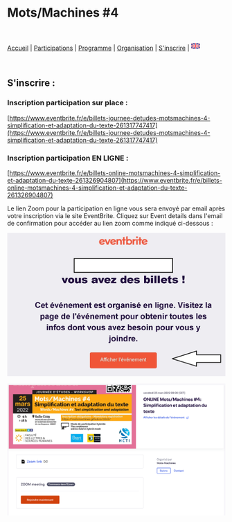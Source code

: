 # Mots/Machines #4

<br>

[Accueil](https://motsmachines.github.io/2023/fr) | [Participations](https://motsmachines.github.io/2023/fr/cfp) | [Programme](https://motsmachines.github.io/2023/fr/program) | [Organisation](https://motsmachines.github.io/2023/fr/orga) | [S'inscrire](https://motsmachines.github.io/2023/fr/registration) | [<img src="EN.png" width="20">](https://motsmachines.github.io/2023/en/registration)

<br>

## S'inscrire :

### Inscription participation sur place :

[https://www.eventbrite.fr/e/billets-journee-detudes-motsmachines-4-simplification-et-adaptation-du-texte-261317747417](https://www.eventbrite.fr/e/billets-journee-detudes-motsmachines-4-simplification-et-adaptation-du-texte-261317747417)

### Inscription participation EN LIGNE :

[https://www.eventbrite.fr/e/billets-online-motsmachines-4-simplification-et-adaptation-du-texte-261326904807](https://www.eventbrite.fr/e/billets-online-motsmachines-4-simplification-et-adaptation-du-texte-261326904807)

Le lien Zoom pour la participation en ligne vous sera envoyé par email après votre inscription via le site EventBrite. Cliquez sur Event details dans l'email de confirmation pour accéder au lien zoom comme indiqué ci-dessous :

![e-mail](../eventbrite-zoom-link.jpg)

![zoom](../eventbrite-zoom-link-2.jpg)
